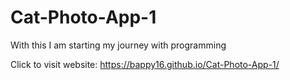 # Cat-Photo-App-1
With this I am starting my journey with programming


Click to visit website: https://bappy16.github.io/Cat-Photo-App-1/
